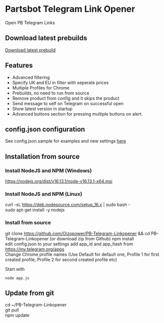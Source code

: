 # Partsbot Telegram Link Opener
Open PB Telegram Links

## Download latest prebuilds  
[Download latest prebuild](https://github.com/Oizopower/PB-Telegram-Linkopener/releases)

## Features
- Advanced filtering
- Specify UK and EU in filter with seperate prices
- Multiple Profiles for Chrome
- Prebuilds, no need to run from source
- Remove product from config and it skips the product
- Send message to self on Telegram on successful open
- Show latest version in startup
- Advanced buttons section for pressing multiple buttons on alert.

## config.json configuration
See config.json.sample for examples and new settings [here](config.json.sample)

## Installation from source   

### Install NodeJS and NPM (Windows)
https://nodejs.org/dist/v16.13.1/node-v16.13.1-x64.msi

### Install NodeJS and NPM (Linux)
curl -sL https://deb.nodesource.com/setup_16.x | sudo bash -  
sudo apt-get install -y nodejs  
  
### Install from source
git clone https://github.com/Oizopower/PB-Telegram-Linkopener && cd PB-Telegram-Linkopener  (or download zip from Github)
npm install  
edit config.json to your settings
add app_id and app_hash from https://my.telegram.org/apps    
Change Chrome profile names (Use Default for default one, Profile 1 for first created profile, Profile 2 for second created profile etc)


Start with
```
node app.js
```
## Update from git
cd ~/PB-Telegram-Linkopener  
git pull  
npm update   
